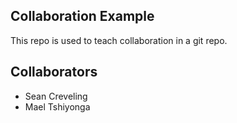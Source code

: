 
## Collaboration Example

This repo is used to teach collaboration in a git repo.

## Collaborators
* Sean Creveling
* Mael Tshiyonga
